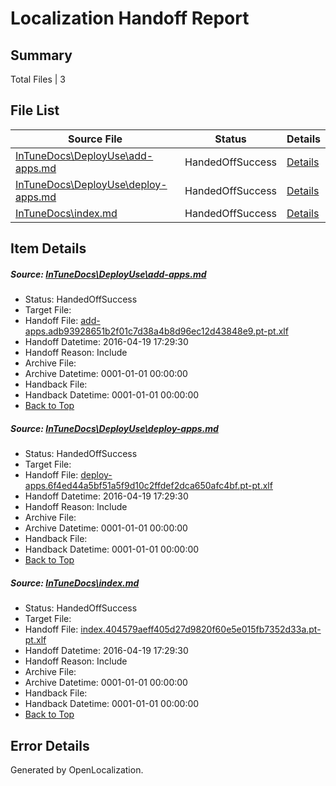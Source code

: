 # <a name='report-top'></a> Localization Handoff Report

## Summary
 Total Files | 3

## File List
 Source File | Status | Details 
 ----------- | ------ | ------- 
 [InTuneDocs\DeployUse\add-apps.md](https://github.com/Microsoft/IntuneDocs-pr/blob/1c00bbad386686b85f602deada156127ebde5552/InTuneDocs/DeployUse/add-apps.md) | HandedOffSuccess | [Details](#fcaafcdd741aa465a2f78497c3308f3a171b5fc924)
 [InTuneDocs\DeployUse\deploy-apps.md](https://github.com/Microsoft/IntuneDocs-pr/blob/1c00bbad386686b85f602deada156127ebde5552/InTuneDocs/DeployUse/deploy-apps.md) | HandedOffSuccess | [Details](#700fb5716afc4e78d29b1d8fb206cab6ae15320047)
 [InTuneDocs\index.md](https://github.com/Microsoft/IntuneDocs-pr/blob/1c00bbad386686b85f602deada156127ebde5552/InTuneDocs/index.md) | HandedOffSuccess | [Details](#f0866b0edb6cb22ae4b38dc7d1bcace358688667684)

## Item Details
##### <a name='fcaafcdd741aa465a2f78497c3308f3a171b5fc924'></a> Source: [InTuneDocs\DeployUse\add-apps.md](https://github.com/Microsoft/IntuneDocs-pr/blob/1c00bbad386686b85f602deada156127ebde5552/InTuneDocs/DeployUse/add-apps.md)
* Status: HandedOffSuccess
* Target File: 
* Handoff File: [add-apps.adb93928651b2f01c7d38a4b8d96ec12d43848e9.pt-pt.xlf](https://github.com/Microsoft/EM.handoff/blob/b97735cc7b64325120003df782a2d68a0f7e6a5d/ol-handoff/Microsoft/IntuneDocs-pr.pt-pt/master/add-apps.adb93928651b2f01c7d38a4b8d96ec12d43848e9.pt-pt.xlf)
* Handoff Datetime: 2016-04-19 17:29:30
* Handoff Reason: Include
* Archive File: 
* Archive Datetime: 0001-01-01 00:00:00
* Handback File: 
* Handback Datetime: 0001-01-01 00:00:00
* [Back to Top](#report-top)

##### <a name='700fb5716afc4e78d29b1d8fb206cab6ae15320047'></a> Source: [InTuneDocs\DeployUse\deploy-apps.md](https://github.com/Microsoft/IntuneDocs-pr/blob/1c00bbad386686b85f602deada156127ebde5552/InTuneDocs/DeployUse/deploy-apps.md)
* Status: HandedOffSuccess
* Target File: 
* Handoff File: [deploy-apps.6f4ed44a5bf51a5f9d10c2ffdef2dca650afc4bf.pt-pt.xlf](https://github.com/Microsoft/EM.handoff/blob/b97735cc7b64325120003df782a2d68a0f7e6a5d/ol-handoff/Microsoft/IntuneDocs-pr.pt-pt/master/deploy-apps.6f4ed44a5bf51a5f9d10c2ffdef2dca650afc4bf.pt-pt.xlf)
* Handoff Datetime: 2016-04-19 17:29:30
* Handoff Reason: Include
* Archive File: 
* Archive Datetime: 0001-01-01 00:00:00
* Handback File: 
* Handback Datetime: 0001-01-01 00:00:00
* [Back to Top](#report-top)

##### <a name='f0866b0edb6cb22ae4b38dc7d1bcace358688667684'></a> Source: [InTuneDocs\index.md](https://github.com/Microsoft/IntuneDocs-pr/blob/1c00bbad386686b85f602deada156127ebde5552/InTuneDocs/index.md)
* Status: HandedOffSuccess
* Target File: 
* Handoff File: [index.404579aeff405d27d9820f60e5e015fb7352d33a.pt-pt.xlf](https://github.com/Microsoft/EM.handoff/blob/b97735cc7b64325120003df782a2d68a0f7e6a5d/ol-handoff/Microsoft/IntuneDocs-pr.pt-pt/master/index.404579aeff405d27d9820f60e5e015fb7352d33a.pt-pt.xlf)
* Handoff Datetime: 2016-04-19 17:29:30
* Handoff Reason: Include
* Archive File: 
* Archive Datetime: 0001-01-01 00:00:00
* Handback File: 
* Handback Datetime: 0001-01-01 00:00:00
* [Back to Top](#report-top)


## Error Details

Generated by OpenLocalization.
